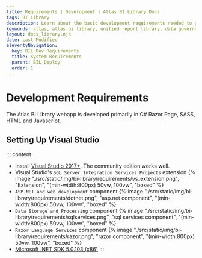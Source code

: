 ```yaml
---
title: Requirements | Development | Atlas BI Library Docs
tags: BI Library
description: Learn about the basic development requirements needed to get Atlas BI Library running locally on your computer.
keywords: atlas, atlas bi library, unified report library, data governance, database, requirements, visual studio, sql server
layout: docs_library.njk
date: Last Modified
eleventyNavigation:
  key: BIL Dev Requirements
  title: System Requirements
  parent: BIL Deploy
  order: 1
---
```


# Development Requirements

The Atlas BI Library webapp is developed primarily in C# Razor Page, SASS, HTML and Javascript.

## Setting Up Visual Studio

::: content

- Install [Visual Studio 2017+](https://visualstudio.microsoft.com/downloads/). The community edition works well.
- Visual Studio's `SQL Server Integration Services Projects` extension
  {% image "./src/static/img/bi-library/requirements/vs_extension.png", "Extension", "(min-width:800px) 50vw, 100vw", "boxed" %}
- `ASP.NET and web development` component
  {% image "./src/static/img/bi-library/requirements/dotnet.png", "asp.net component", "(min-width:800px) 50vw, 100vw", "boxed" %}
- `Data Storage and Processing` component
  {% image "./src/static/img/bi-library/requirements/sqlservices.png", "sql services component", "(min-width:800px) 50vw, 100vw", "boxed" %}
- `Razor Language Services` component
  {% image "./src/static/img/bi-library/requirements/razor.png", "razor component", "(min-width:800px) 50vw, 100vw", "boxed" %}
- [Microsoft .NET SDK 5.0.103 (x86)](https://dotnet.microsoft.com/download/dotnet/5.0)
  :::
